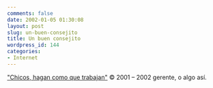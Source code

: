 ```yaml
---
comments: false
date: 2002-01-05 01:30:08
layout: post
slug: un-buen-consejito
title: Un buen consejito
wordpress_id: 144
categories:
- Internet
---
```


[&#34;Chicos, hagan como que trabajan&#34;](http://kaliber.mygamesite.net/200201.html#000580) &#169; 2001 – 2002 gerente, o algo así.




 
